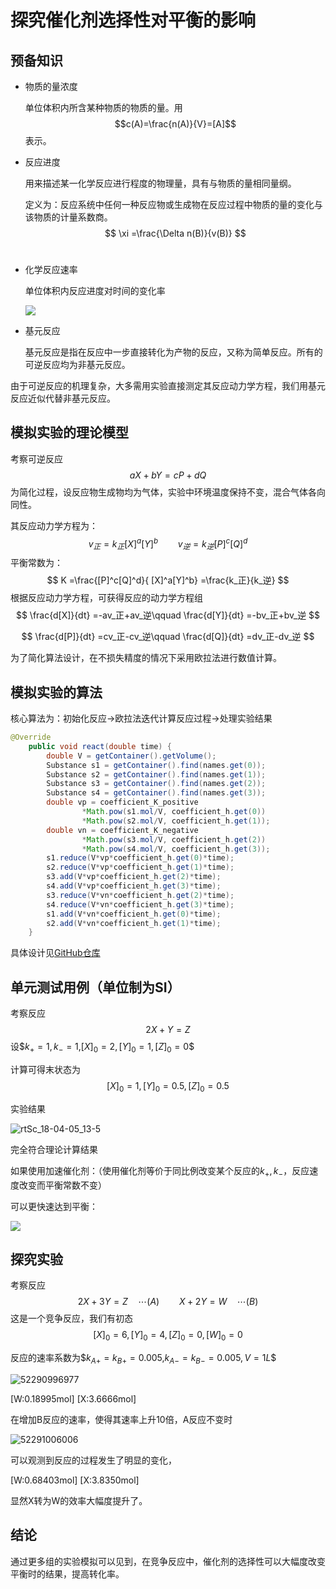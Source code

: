 # 探究催化剂选择性对平衡的影响

## 预备知识

- 物质的量浓度

  单位体积内所含某种物质的物质的量。用$$c(A)=\frac{n(A)}{V}=[A]$$表示。

- 反应进度

  用来描述某一化学反应进行程度的物理量，具有与物质的量相同量纲。

  定义为：反应系统中任何一种反应物或生成物在反应过程中物质的量的变化与该物质的计量系数商。
  $$
  \xi =\frac{\Delta n(B)}{v(B)}
  $$
  ​

- 化学反应速率

  单位体积内反应进度对时间的变化率

  ![](Prt_18-04-05-13-1.png)

- 基元反应

  基元反应是指在反应中一步直接转化为产物的反应，又称为简单反应。所有的可逆反应均为非基元反应。

由于可逆反应的机理复杂，大多需用实验直接测定其反应动力学方程，我们用基元反应近似代替非基元反应。

## 模拟实验的理论模型

考察可逆反应
$$
aX+bY = cP+dQ
$$
为简化过程，设反应物生成物均为气体，实验中环境温度保持不变，混合气体各向同性。

其反应动力学方程为：
$$
v_正 = k_正 [X]^a[Y]^b\qquad v_逆 = k_逆 [P]^c[Q]^d
$$
平衡常数为：
$$
K =\frac{[P]^c[Q]^d}{ [X]^a[Y]^b} =\frac{k_正}{k_逆}
$$
根据反应动力学方程，可获得反应的动力学方程组
$$
\frac{d[X]}{dt} =-av_正+av_逆\qquad \frac{d[Y]}{dt} =-bv_正+bv_逆
$$

$$
\frac{d[P]}{dt} =cv_正-cv_逆\qquad \frac{d[Q]}{dt} =dv_正-dv_逆
$$

为了简化算法设计，在不损失精度的情况下采用欧拉法进行数值计算。

## 模拟实验的算法

核心算法为：初始化反应->欧拉法迭代计算反应过程->处理实验结果

~~~java
@Override
	public void react(double time) {
		double V = getContainer().getVolume();
		Substance s1 = getContainer().find(names.get(0));
		Substance s2 = getContainer().find(names.get(1));
		Substance s3 = getContainer().find(names.get(2));
		Substance s4 = getContainer().find(names.get(3));
		double vp = coefficient_K_positive
				*Math.pow(s1.mol/V, coefficient_h.get(0))
				*Math.pow(s2.mol/V, coefficient_h.get(1));
		double vn = coefficient_K_negative
				*Math.pow(s3.mol/V, coefficient_h.get(2))
				*Math.pow(s4.mol/V, coefficient_h.get(3));
		s1.reduce(V*vp*coefficient_h.get(0)*time);
		s2.reduce(V*vp*coefficient_h.get(1)*time);
		s3.add(V*vp*coefficient_h.get(2)*time);
		s4.add(V*vp*coefficient_h.get(3)*time);
		s3.reduce(V*vn*coefficient_h.get(2)*time);
		s4.reduce(V*vn*coefficient_h.get(3)*time);
		s1.add(V*vn*coefficient_h.get(0)*time);
		s2.add(V*vn*coefficient_h.get(1)*time);
	}
~~~

具体设计见[GitHub仓库](github.com/hamiguazzz/MultiChemicalReactionSimulate)

## 单元测试用例（单位制为SI）

考察反应
$$
2X+Y=Z
$$
设$$k_+ = 1,k_-=1$,$[X]_0 = 2,[Y]_0 = 1,[Z]_0 = 0$$

计算可得末状态为$$[X]_0 = 1,[Y]_0 = 0.5,[Z]_0 =0.5$$

实验结果

![rtSc_18-04-05_13-5](PrtSc_18-04-05_13-51.png)

完全符合理论计算结果

如果使用加速催化剂：（使用催化剂等价于同比例改变某个反应的$k_+,k_-$，反应速度改变而平衡常数不变）

可以更快速达到平衡：

![](1522907736380.png)

## 探究实验

考察反应
$$
2X+3Y=Z\quad \cdots (A)\qquad X+2Y =W\quad \cdots (B)
$$
这是一个竞争反应，我们有初态$$[X]_0 = 6,[Y]_0 = 4,[Z]_0 = 0,[W]_0 = 0$$

反应的速率系数为$$k_{A+} =k_{B+} = 0.005$,$k_{A-}=k_{B-} =0.005,V=1L$$

![52290996977](1522909969771.png)

[W:0.18995mol]
[X:3.6666mol]

在增加B反应的速率，使得其速率上升10倍，A反应不变时

![52291006006](1522910060067.png)

可以观测到反应的过程发生了明显的变化，

[W:0.68403mol]
[X:3.8350mol]

显然X转为W的效率大幅度提升了。

## 结论

通过更多组的实验模拟可以见到，在竞争反应中，催化剂的选择性可以大幅度改变平衡时的结果，提高转化率。
